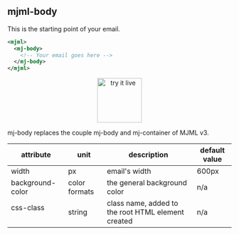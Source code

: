 ## mjml-body

This is the starting point of your email.

```xml
<mjml>
  <mj-body>
    <!-- Your email goes here -->
  </mj-body>
</mjml>
```

<p align="center">
  <a target="_blank" href="https://mjml.io/try-it-live/components/body">
    <img width="100px" src="https://mjml.io/assets/img/svg/TRYITLIVE.svg" alt="try it live" />
  </a>
</p>

<aside class="notice">
  mj-body replaces the couple mj-body and mj-container of MJML v3.
</aside>

attribute            | unit          | description                    | default value
---------------------|---------------|--------------------------------|---------------
width                | px            | email's width                  | 600px
background-color     | color formats | the general background color   | n/a
css-class            | string        | class name, added to the root HTML element created | n/a
